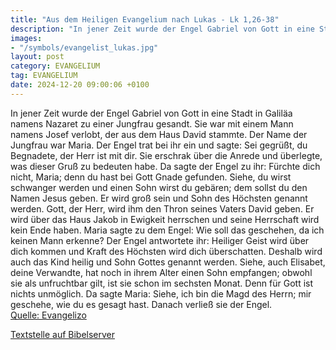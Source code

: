 ```yaml
---
title: "Aus dem Heiligen Evangelium nach Lukas - Lk 1,26-38"
description: "In jener Zeit wurde der Engel Gabriel von Gott in eine Stadt in Galiläa namens Nazaret zu einer Jungfrau gesandt. Sie war mit einem Mann namens Josef verlobt, der aus dem Haus David stammte. Der Name der Jungfrau war Maria. Der Engel trat bei ihr ein und sagte: Sei gegrüßt, du Be...."
images:
- "/symbols/evangelist_lukas.jpg"
layout: post
category: EVANGELIUM
tag: EVANGELIUM
date: 2024-12-20 09:00:06 +0100
---
```

In jener Zeit wurde der Engel Gabriel von Gott in eine Stadt in Galiläa namens Nazaret
zu einer Jungfrau gesandt. Sie war mit einem Mann namens Josef verlobt, der aus dem Haus David stammte. Der Name der Jungfrau war Maria.
Der Engel trat bei ihr ein und sagte: Sei gegrüßt, du Begnadete, der Herr ist mit dir.<!--more-->
Sie erschrak über die Anrede und überlegte, was dieser Gruß zu bedeuten habe.
Da sagte der Engel zu ihr: Fürchte dich nicht, Maria; denn du hast bei Gott Gnade gefunden.
Siehe, du wirst schwanger werden und einen Sohn wirst du gebären; dem sollst du den Namen Jesus geben.
Er wird groß sein und Sohn des Höchsten genannt werden. Gott, der Herr, wird ihm den Thron seines Vaters David geben.
Er wird über das Haus Jakob in Ewigkeit herrschen und seine Herrschaft wird kein Ende haben.
Maria sagte zu dem Engel: Wie soll das geschehen, da ich keinen Mann erkenne?
Der Engel antwortete ihr: Heiliger Geist wird über dich kommen und Kraft des Höchsten wird dich überschatten. Deshalb wird auch das Kind heilig und Sohn Gottes genannt werden.
Siehe, auch Elisabet, deine Verwandte, hat noch in ihrem Alter einen Sohn empfangen; obwohl sie als unfruchtbar gilt, ist sie schon im sechsten Monat.
Denn für Gott ist nichts unmöglich.
Da sagte Maria: Siehe, ich bin die Magd des Herrn; mir geschehe, wie du es gesagt hast. Danach verließ sie der Engel.<br>
[Quelle: Evangelizo](https://evangeliumtagfuertag.org/DE/gospel)

[Textstelle auf Bibelserver](https://www.bibleserver.com/EU/Lukas1,26-38)
